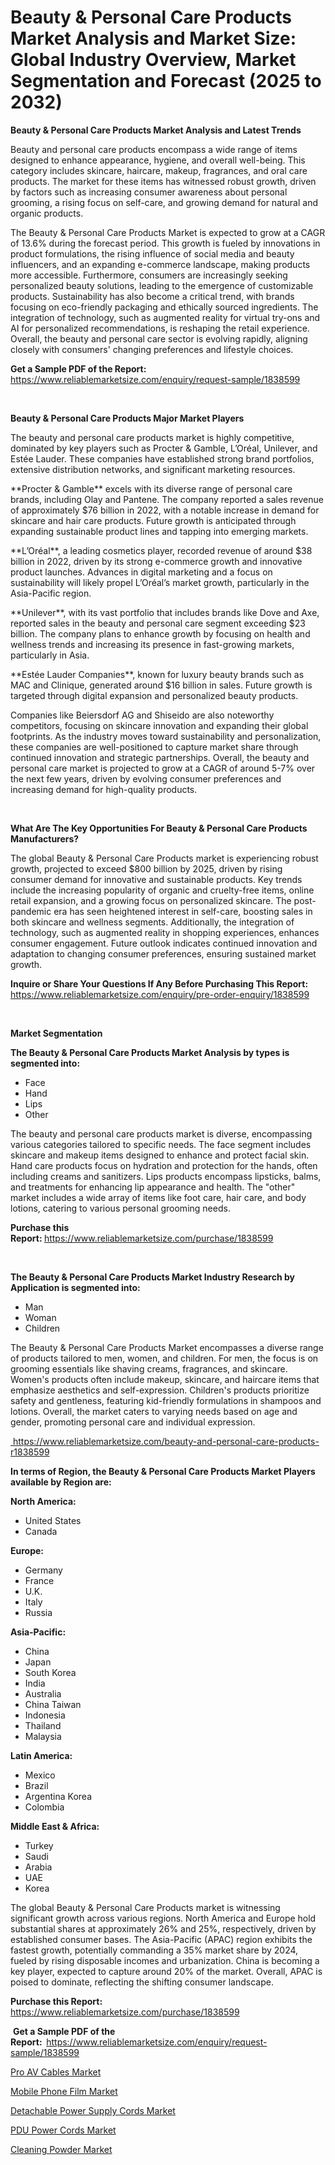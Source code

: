 <p><h1>Beauty & Personal Care Products Market Analysis and Market Size: Global Industry Overview, Market Segmentation and Forecast (2025 to 2032)</h1></p><p><strong>Beauty & Personal Care Products Market Analysis and Latest Trends</strong></p>
<p><p>Beauty and personal care products encompass a wide range of items designed to enhance appearance, hygiene, and overall well-being. This category includes skincare, haircare, makeup, fragrances, and oral care products. The market for these items has witnessed robust growth, driven by factors such as increasing consumer awareness about personal grooming, a rising focus on self-care, and growing demand for natural and organic products.</p><p>The Beauty & Personal Care Products Market is expected to grow at a CAGR of 13.6% during the forecast period. This growth is fueled by innovations in product formulations, the rising influence of social media and beauty influencers, and an expanding e-commerce landscape, making products more accessible. Furthermore, consumers are increasingly seeking personalized beauty solutions, leading to the emergence of customizable products. Sustainability has also become a critical trend, with brands focusing on eco-friendly packaging and ethically sourced ingredients. The integration of technology, such as augmented reality for virtual try-ons and AI for personalized recommendations, is reshaping the retail experience. Overall, the beauty and personal care sector is evolving rapidly, aligning closely with consumers' changing preferences and lifestyle choices.</p></p>
<p><strong>Get a Sample PDF of the Report:&nbsp;</strong> <a href="https://www.reliablemarketsize.com/enquiry/request-sample/1838599?utm_campaign=1898&utm_medium=2&utm_source=Github&utm_content=ia&utm_term=05042025&utm_id=beauty-personal-care-products">https://www.reliablemarketsize.com/enquiry/request-sample/1838599</a></p>
<p>&nbsp;</p>
<p><strong>Beauty & Personal Care Products Major Market Players</strong></p>
<p><p>The beauty and personal care products market is highly competitive, dominated by key players such as Procter & Gamble, L’Oréal, Unilever, and Estée Lauder. These companies have established strong brand portfolios, extensive distribution networks, and significant marketing resources.</p><p>**Procter & Gamble** excels with its diverse range of personal care brands, including Olay and Pantene. The company reported a sales revenue of approximately $76 billion in 2022, with a notable increase in demand for skincare and hair care products. Future growth is anticipated through expanding sustainable product lines and tapping into emerging markets.</p><p>**L’Oréal**, a leading cosmetics player, recorded revenue of around $38 billion in 2022, driven by its strong e-commerce growth and innovative product launches. Advances in digital marketing and a focus on sustainability will likely propel L’Oréal’s market growth, particularly in the Asia-Pacific region.</p><p>**Unilever**, with its vast portfolio that includes brands like Dove and Axe, reported sales in the beauty and personal care segment exceeding $23 billion. The company plans to enhance growth by focusing on health and wellness trends and increasing its presence in fast-growing markets, particularly in Asia.</p><p>**Estée Lauder Companies**, known for luxury beauty brands such as MAC and Clinique, generated around $16 billion in sales. Future growth is targeted through digital expansion and personalized beauty products.</p><p>Companies like Beiersdorf AG and Shiseido are also noteworthy competitors, focusing on skincare innovation and expanding their global footprints. As the industry moves toward sustainability and personalization, these companies are well-positioned to capture market share through continued innovation and strategic partnerships. Overall, the beauty and personal care market is projected to grow at a CAGR of around 5-7% over the next few years, driven by evolving consumer preferences and increasing demand for high-quality products.</p></p>
<p>&nbsp;</p>
<p><strong>What Are The Key Opportunities For Beauty & Personal Care Products Manufacturers?</strong></p>
<p><p>The global Beauty & Personal Care Products market is experiencing robust growth, projected to exceed $800 billion by 2025, driven by rising consumer demand for innovative and sustainable products. Key trends include the increasing popularity of organic and cruelty-free items, online retail expansion, and a growing focus on personalized skincare. The post-pandemic era has seen heightened interest in self-care, boosting sales in both skincare and wellness segments. Additionally, the integration of technology, such as augmented reality in shopping experiences, enhances consumer engagement. Future outlook indicates continued innovation and adaptation to changing consumer preferences, ensuring sustained market growth.</p></p>
<p><strong>Inquire or Share Your Questions If Any Before Purchasing This Report:</strong> <a href="https://www.reliablemarketsize.com/enquiry/pre-order-enquiry/1838599?utm_campaign=1898&utm_medium=2&utm_source=Github&utm_content=ia&utm_term=05042025&utm_id=beauty-personal-care-products">https://www.reliablemarketsize.com/enquiry/pre-order-enquiry/1838599</a></p>
<p>&nbsp;</p>
<p><strong>Market Segmentation</strong></p>
<p><strong>The Beauty & Personal Care Products Market Analysis by types is segmented into:</strong></p>
<p><ul><li>Face</li><li>Hand</li><li>Lips</li><li>Other</li></ul></p>
<p><p>The beauty and personal care products market is diverse, encompassing various categories tailored to specific needs. The face segment includes skincare and makeup items designed to enhance and protect facial skin. Hand care products focus on hydration and protection for the hands, often including creams and sanitizers. Lips products encompass lipsticks, balms, and treatments for enhancing lip appearance and health. The "other" market includes a wide array of items like foot care, hair care, and body lotions, catering to various personal grooming needs.</p></p>
<p><strong>Purchase this Report:&nbsp;</strong><a href="https://www.reliablemarketsize.com/purchase/1838599?utm_campaign=1898&utm_medium=2&utm_source=Github&utm_content=ia&utm_term=05042025&utm_id=beauty-personal-care-products">https://www.reliablemarketsize.com/purchase/1838599</a></p>
<p>&nbsp;</p>
<p><strong>The Beauty & Personal Care Products Market Industry Research by Application is segmented into:</strong></p>
<p><ul><li>Man</li><li>Woman</li><li>Children</li></ul></p>
<p><p>The Beauty & Personal Care Products Market encompasses a diverse range of products tailored to men, women, and children. For men, the focus is on grooming essentials like shaving creams, fragrances, and skincare. Women's products often include makeup, skincare, and haircare items that emphasize aesthetics and self-expression. Children's products prioritize safety and gentleness, featuring kid-friendly formulations in shampoos and lotions. Overall, the market caters to varying needs based on age and gender, promoting personal care and individual expression.</p></p>
<p><a href="https://www.reliablemarketsize.com/beauty-and-personal-care-products-r1838599?utm_campaign=1898&utm_medium=2&utm_source=Github&utm_content=ia&utm_term=05042025&utm_id=beauty-personal-care-products">&nbsp;https://www.reliablemarketsize.com/beauty-and-personal-care-products-r1838599</a></p>
<p><strong>In terms of Region, the Beauty & Personal Care Products Market Players available by Region are:</strong></p>
<p>
    <p> <strong> North America: </strong>
        <ul>
            <li>United States</li>
            <li>Canada</li>
        </ul>
        </p> 
    <p> <strong> Europe: </strong>
        <ul>
            <li>Germany</li>
            <li>France</li>
            <li>U.K.</li>
            <li>Italy</li>
            <li>Russia</li>
        </ul>
        </p> 
    <p> <strong> Asia-Pacific: </strong>
        <ul>
            <li>China</li>
            <li>Japan</li>
            <li>South Korea</li>
            <li>India</li>
            <li>Australia</li>
            <li>China Taiwan</li>
            <li>Indonesia</li>
            <li>Thailand</li>
            <li>Malaysia</li>
        </ul>
        </p> 
    <p> <strong> Latin America: </strong>
        <ul>
            <li>Mexico</li>
            <li>Brazil</li>
            <li>Argentina Korea</li>
            <li>Colombia</li>
        </ul>
        </p> 
    <p> <strong> Middle East & Africa: </strong>
        <ul>
            <li>Turkey</li>
            <li>Saudi</li>
            <li>Arabia</li>
            <li>UAE</li>
            <li>Korea</li>
        </ul>
    </p>
    </p>
<p><p>The global Beauty & Personal Care Products market is witnessing significant growth across various regions. North America and Europe hold substantial shares at approximately 26% and 25%, respectively, driven by established consumer bases. The Asia-Pacific (APAC) region exhibits the fastest growth, potentially commanding a 35% market share by 2024, fueled by rising disposable incomes and urbanization. China is becoming a key player, expected to capture around 20% of the market. Overall, APAC is poised to dominate, reflecting the shifting consumer landscape.</p></p>
<p><strong>Purchase this Report: </strong><a href="https://www.reliablemarketsize.com/purchase/1838599?utm_campaign=1898&utm_medium=2&utm_source=Github&utm_content=ia&utm_term=05042025&utm_id=beauty-personal-care-products">https://www.reliablemarketsize.com/purchase/1838599</a></p>
<p>&nbsp;<strong>Get a Sample PDF of the Report:&nbsp;&nbsp;</strong><a href="https://www.reliablemarketsize.com/enquiry/request-sample/1838599?utm_campaign=1898&utm_medium=2&utm_source=Github&utm_content=ia&utm_term=05042025&utm_id=beauty-personal-care-products">https://www.reliablemarketsize.com/enquiry/request-sample/1838599</a></p>
<p><strong></strong></p>
<p><p><a href="https://github.com/poskaturovtl/Market-Research-Report-List-1/blob/main/pro-av-cables-market.md?utm_campaign=1898&utm_medium=2&utm_source=Github&utm_content=ia&utm_term=05042025&utm_id=beauty-personal-care-products">Pro AV Cables Market</a></p><p><a href="https://github.com/duerknikko44/Market-Research-Report-List-1/blob/main/mobile-phone-film-market.md?utm_campaign=1898&utm_medium=2&utm_source=Github&utm_content=ia&utm_term=05042025&utm_id=beauty-personal-care-products">Mobile Phone Film Market</a></p><p><a href="https://github.com/rafiishibu00/Market-Research-Report-List-1/blob/main/detachable-power-supply-cords-market.md?utm_campaign=1898&utm_medium=2&utm_source=Github&utm_content=ia&utm_term=05042025&utm_id=beauty-personal-care-products">Detachable Power Supply Cords Market</a></p><p><a href="https://github.com/paulierasho/Market-Research-Report-List-1/blob/main/pdu-power-cords-market.md?utm_campaign=1898&utm_medium=2&utm_source=Github&utm_content=ia&utm_term=05042025&utm_id=beauty-personal-care-products">PDU Power Cords Market</a></p><p><a href="https://github.com/pelegeazlie5/Market-Research-Report-List-1/blob/main/cleaning-powder-market.md?utm_campaign=1898&utm_medium=2&utm_source=Github&utm_content=ia&utm_term=05042025&utm_id=beauty-personal-care-products">Cleaning Powder Market</a></p></p>